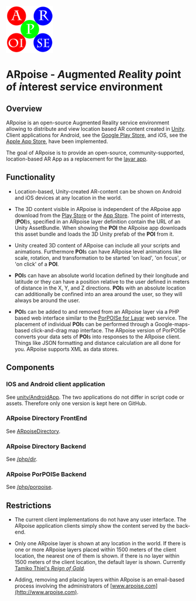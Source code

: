 ![ARpoise Logo](/images/arpoise_logo_rgb-128.png)
# ARpoise - *A*ugmented *R*eality *p*oint *o*f *i*nterest *s*ervice *e*nvironment

## Overview
ARpoise is an open-source Augmented Reality service environment allowing
to distribute and view location based AR content created in
[Unity](http://unity3d.com). Client applications for Android, 
see the [Google Play Store](http://play.google.com/store/apps/details?id=com.arpoise.ARpoise),
and iOS,
see the [Apple App Store](https://www.apple.com/lae/ios/app-store/),
have been implemented.

The goal of ARpoise is to provide an open-source, community-supported, location-based AR App as a replacement for the 
[layar app](https://www.layar.com/).

## Functionality
- Location-based, Unity-created AR-content can be shown on Android and iOS devices at any location in the world.

- The 3D content visible in ARpoise is independent of the ARpoise app download from the
[Play Store](http://play.google.com/store/apps/details?id=com.arpoise.ARpoise)
or the
[App Store](https://www.apple.com/lae/ios/app-store/).
The point of interrests, (**POI**)s, specified in an ARpoise layer definition contain the URL of an
Unity AssetBundle.
When showing the **POI** the ARpoise app downloads this asset bundle
and loads the 3D Unity prefab of the **POI** from it.

- Unity created 3D content of ARpoise can include all your scripts and animations. Furthermore **POI**s can have
ARpoise level animations like scale, rotation, and transformation to be started
'on load', 'on focus', or 'on click' of a **POI**.

- **POI**s can have an absolute world location defined by their longitude and latitude
or they can have a position relative to the user defined in meters of distance in the X, Y, and Z directions.
**POI**s with an absolute location can additionally be confined into an area around the user,
so they will always be around the user.

- **POI**s can be added to and removed from an ARpoise layer via a PHP based web interface similar to the
[PorPOISe for Layar](https://code.google.com/archive/p/porpoise/) web service.
The placement of individual **POI**s can be performed through a Google-maps-based click-and-drag map interface.
The ARpoise version of PorPOISe converts your data sets of **POI**s into responses to the ARpoise client.
Things like JSON formatting and distance calculation are all done for you. ARpoise supports XML as data stores.

## Components
### IOS and Android client application
See [unity/AndroidApp](unity/AndroidApp/).
The two applications do not differ in script code or assets. Therefore only one version is kept here on GitHub.
### ARpoise Directory FrontEnd
See [ARpoiseDirectory](ArpoiseDirectory/).
### ARpoise Directory Backend
See [/php/dir](php/dir/).
### ARpoise PorPOISe Backend
See [/php/porpoise](php/porpoise/).

## Restrictions
- The current client implementations do not have any user interface. The ARpoise application clients simply show the content served by the back-end.

- Only one ARpoise layer is shown at any location in the world.
If there is one or more ARpoise layers placed within 1500 meters of the client location, the nearest one of them is shown.
if there is no layer within 1500 meters of the client location, the default layer is shown.
Currently
[Tamiko Thiel's *Reign of Gold*](http://tamikothiel.com/AR/reign-of-gold.html).

- Adding, removing and placing layers within ARpoise is an email-based process involving the administrators of
[www.arpoise.com](http://www.arpoise.com).
